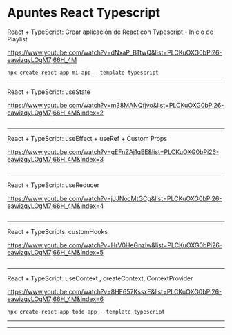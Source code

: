 # Apuntes React Typescript

React + TypeScript: Crear aplicación de React con Typescript - Inicio de Playlist

https://www.youtube.com/watch?v=dNxaP_BTtwQ&list=PLCKuOXG0bPi26-eawizqyLOgM7j66H_4M

~~~
npx create-react-app mi-app --template typescript
~~~


___

React + TypeScript: useState

https://www.youtube.com/watch?v=m38MANQfjvo&list=PLCKuOXG0bPi26-eawizqyLOgM7j66H_4M&index=2

~~~

~~~


___

React + TypeScript: useEffect + useRef + Custom Props

https://www.youtube.com/watch?v=gEFnZAj1qEE&list=PLCKuOXG0bPi26-eawizqyLOgM7j66H_4M&index=3

~~~

~~~



___

React + TypeScript: useReducer

https://www.youtube.com/watch?v=jJJNocMtGCg&list=PLCKuOXG0bPi26-eawizqyLOgM7j66H_4M&index=4

~~~

~~~




___
React + TypeScripts: customHooks

https://www.youtube.com/watch?v=HrV0HeGnzIw&list=PLCKuOXG0bPi26-eawizqyLOgM7j66H_4M&index=5



~~~

~~~



___

React + TypeScript: useContext , createContext, ContextProvider

https://www.youtube.com/watch?v=8HE657KssxE&list=PLCKuOXG0bPi26-eawizqyLOgM7j66H_4M&index=6



~~~
npx create-react-app todo-app --template typescript
~~~


___

___




